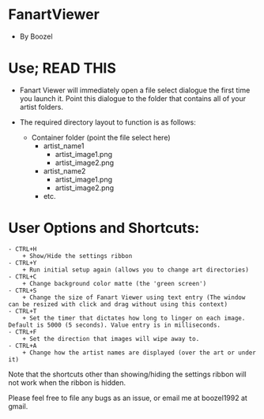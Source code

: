 # FanartViewer
- By Boozel

# Use; READ THIS

- Fanart Viewer will immediately open a file select dialogue the first time you launch it. Point this dialogue to the folder that contains all of your artist folders.

- The required directory layout to function is as follows:

	- Container folder (point the file select here)
		+ artist_name1
			+ artist_image1.png
			+ artist_image2.png
		+ artist_name2
			+ artist_image1.png
			+ artist_image2.png
		+ etc.
	
# User Options and Shortcuts:
	- CTRL+H
		+ Show/Hide the settings ribbon
	- CTRL+Y
		+ Run initial setup again (allows you to change art directories)
	- CTRL+C
		+ Change background color matte (the 'green screen')
	- CTRL+S
		+ Change the size of Fanart Viewer using text entry (The window can be resized with click and drag without using this context)
	- CTRL+T
		+ Set the timer that dictates how long to linger on each image. Default is 5000 (5 seconds). Value entry is in milliseconds.
	- CTRL+F
		+ Set the direction that images will wipe away to.
	- CTRL+A
		+ Change how the artist names are displayed (over the art or under it)

Note that the shortcuts other than showing/hiding the settings ribbon will not work when the ribbon is hidden.

Please feel free to file any bugs as an issue, or email me at boozel1992 at gmail.